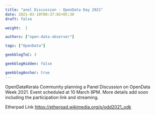 ```yaml
---
title: "anel Discussion - OpenData Day 2021"
date: 2021-03-10T00:37:02+05:30
draft: false

weight:  1

authors: ["open-data-observer"]

tags: ["OpenData"]

geekblogToC: 3

geekblogHidden: false

geekblogAnchor: true
---
```

OpenDataKerala Community planning a Panel Discussion on OpenData Week 2021. Event scheduled at 10 March 8PM.
More details add soon including the participation link and streaming.

Etherpad Link https://etherpad.wikimedia.org/p/odd2021_odk
